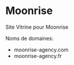 # Moonrise
Site Vitrine pour Moonrise

Noms de domaines:
- moonrise-agency.com
- moonrise-agency.fr
